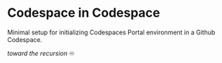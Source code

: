# Codespace in Codespace

Minimal setup for initializing Codespaces Portal environment in a Github Codespace.

*toward the recursion* ♾️
